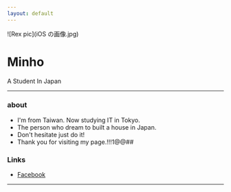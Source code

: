 ```yaml
---
layout: default
---
```


![Rex pic](iOS の画像.jpg)

# Minho

A Student In Japan

- - -

### about

* I'm from Taiwan. Now studying IT in Tokyo. 
* The person who dream to built a house in Japan. 
* Don't hesitate just do it!
* Thank you for visiting my page.!!!1@@##

### Links

 * [Facebook](https://www.facebook.com/zephyr.chen.92)
 

- - -
